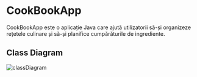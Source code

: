 # CookBookApp
CookBookApp este o aplicație Java care ajută utilizatorii să-și organizeze rețetele culinare și să-și planifice cumpărăturile de ingrediente.

## Class Diagram
![classDiagram](https://github.com/adelin232/CookBookApp/assets/57917804/6a0c7a7e-6ae6-42b0-969a-bfb0d1177e37)
